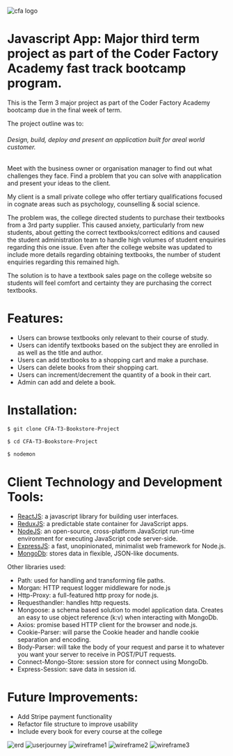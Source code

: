 ![cfa logo](https://cloud.githubusercontent.com/assets/24615235/26814882/1218dc62-4acc-11e7-9ebd-e8259481e5ee.jpeg)
# Javascript App: Major third term project as part of the Coder Factory Academy fast track bootcamp program.

This is the Term 3 major project as part of the Coder Factory Academy bootcamp due in the final week of term. 

The project outline was to:

######  Design, build, deploy and present an application built for areal world customer.

Meet with the business owner or organisation manager to find out what challenges they face. Find a problem that you can solve with anapplication and present your ideas to the client.

My client is a small private college who offer tertiary qualifications focused in cognate areas such as psychology, counselling & social science. 

The problem was, the college directed students to purchase their textbooks from a 3rd party supplier. This caused anxiety, particularly from new students, about getting the correct textbooks/correct editions and caused the student administration team to handle high volumes of student enquiries regarding this one issue. Even after the college website was updated to include more details regarding obtaining textbooks, the number of student enquiries regarding this remained high.

The solution is to have a textbook sales page on the college website so students will feel comfort and certainty they are purchasing the correct textbooks.

# Features:
- Users can browse textbooks only relevant to their course of study.
- Users can identify textbooks based on the subject they are enrolled in as well as the title and author.
- Users can add textbooks to a shopping cart and make a purchase.
- Users can delete books from their shopping cart.
- Users can increment/decrement the quantity of a book in their cart.
- Admin can add and delete a book.

# Installation:

```sh
$ git clone CFA-T3-Bookstore-Project
```
```sh
$ cd CFA-T3-Bookstore-Project
```
```sh
$ nodemon
```

# Client Technology and Development Tools:
  - [ReactJS](https://facebook.github.io/react/): a javascript library for building user interfaces.
  - [ReduxJS](http://redux.js.org/): a predictable state container for JavaScript apps.
  - [NodeJS](https://nodejs.org/en/): an open-source, cross-platform JavaScript run-time environment for executing JavaScript code server-side.
  - [ExpressJS](https://expressjs.com/): a fast, unopinionated, minimalist web framework for Node.js.
  - [MongoDb](https://www.mongodb.com/): stores data in flexible, JSON-like documents.
 
Other libraries used:
- Path: used for handling and transforming file paths.
- Morgan: HTTP request logger middleware for node.js
- Http-Proxy: a full-featured http proxy for node.js.
- Requesthandler: handles http requests.
- Mongoose: a schema based solution to model application data. Creates an easy to use object reference (k:v) when interacting with MongoDb.
- Axios: promise based HTTP client for the browser and node.js.
- Cookie-Parser: will parse the Cookie header and handle cookie separation and encoding.
- Body-Parser: will take the body of your request and parse it to whatever you want your server to receive in POST/PUT requests.
- Connect-Mongo-Store: session store for connect using MongoDb.
- Express-Session: save data in session id.

# Future Improvements:
- Add Stripe payment functionality
- Refactor file structure to improve usability 
- Include every book for every course at the college

![erd](https://cloud.githubusercontent.com/assets/24615235/26812783/22b3c05a-4abd-11e7-9484-9cb58bde6b66.jpg)
![userjourney](https://cloud.githubusercontent.com/assets/24615235/26813102/401245ac-4abf-11e7-9c31-6c05c629667f.jpg)
![wireframe1](https://cloud.githubusercontent.com/assets/24615235/26814839/d929ef40-4acb-11e7-93a0-750c5c10e1d2.jpg)
![wireframe2](https://cloud.githubusercontent.com/assets/24615235/26814840/d92b5740-4acb-11e7-9bab-99276f83f615.jpg)
![wireframe3](https://cloud.githubusercontent.com/assets/24615235/26814838/d9290742-4acb-11e7-8a74-b7cbbe0a59f4.jpg)


